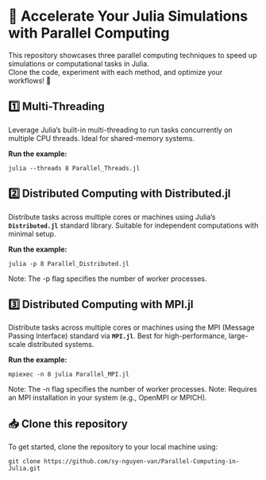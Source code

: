 # 🚀 Accelerate Your Julia Simulations with Parallel Computing

This repository showcases three parallel computing techniques to speed up simulations or computational tasks in Julia.  
Clone the code, experiment with each method, and optimize your workflows! 🎉

## 1️⃣ Multi-Threading
Leverage Julia’s built-in multi-threading to run tasks concurrently on multiple CPU threads. Ideal for shared-memory systems.

**Run the example:**
```
julia --threads 8 Parallel_Threads.jl
```

## 2️⃣ Distributed Computing with Distributed.jl
Distribute tasks across multiple cores or machines using Julia’s **`Distributed.jl`** standard library. Suitable for independent computations with minimal setup.

**Run the example:**
```
julia -p 8 Parallel_Distributed.jl
```
Note: The -p flag specifies the number of worker processes.

## 3️⃣ Distributed Computing with MPI.jl
Distribute tasks across multiple cores or machines using the MPI (Message Passing Interface) standard via **`MPI.jl`**. Best for high-performance, large-scale distributed systems.

**Run the example:**
```
mpiexec -n 8 julia Parallel_MPI.jl
```
Note: The -n flag specifies the number of worker processes.
Note: Requires an MPI installation in your system (e.g., OpenMPI or MPICH).

## 📥 Clone this repository

To get started, clone the repository to your local machine using:

```
git clone https://github.com/sy-nguyen-van/Parallel-Computing-in-Julia.git
```



